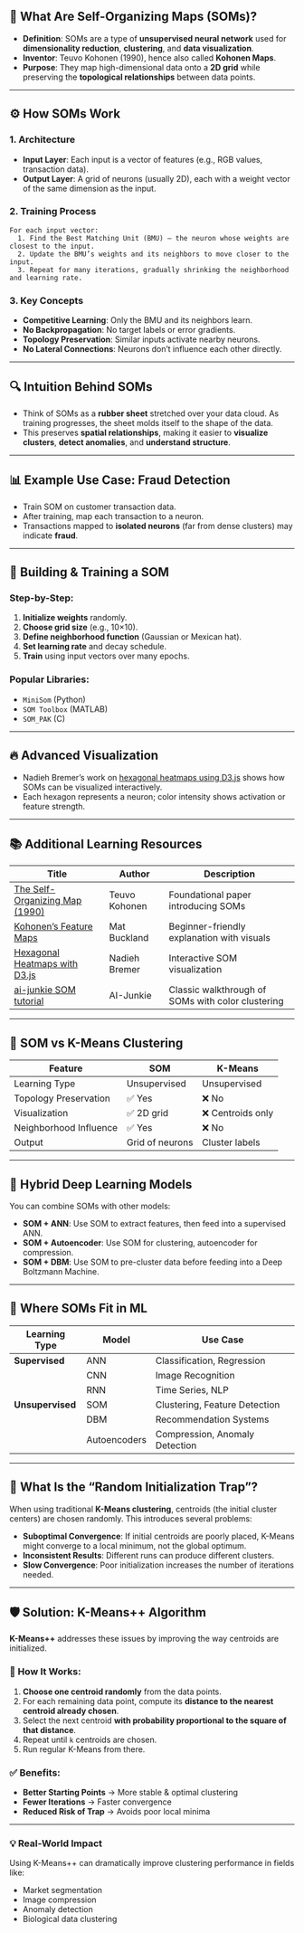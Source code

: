 ## 🧠 What Are Self-Organizing Maps (SOMs)?

- **Definition**: SOMs are a type of **unsupervised neural network** used for **dimensionality reduction**, **clustering**, and **data visualization**.
- **Inventor**: Teuvo Kohonen (1990), hence also called **Kohonen Maps**.
- **Purpose**: They map high-dimensional data onto a **2D grid** while preserving the **topological relationships** between data points.

---

## ⚙️ How SOMs Work

### 1. **Architecture**
- **Input Layer**: Each input is a vector of features (e.g., RGB values, transaction data).
- **Output Layer**: A grid of neurons (usually 2D), each with a weight vector of the same dimension as the input.

### 2. **Training Process**
```text
For each input vector:
  1. Find the Best Matching Unit (BMU) — the neuron whose weights are closest to the input.
  2. Update the BMU’s weights and its neighbors to move closer to the input.
  3. Repeat for many iterations, gradually shrinking the neighborhood and learning rate.
```

### 3. **Key Concepts**
- **Competitive Learning**: Only the BMU and its neighbors learn.
- **No Backpropagation**: No target labels or error gradients.
- **Topology Preservation**: Similar inputs activate nearby neurons.
- **No Lateral Connections**: Neurons don’t influence each other directly.

---

## 🔍 Intuition Behind SOMs

- Think of SOMs as a **rubber sheet** stretched over your data cloud. As training progresses, the sheet molds itself to the shape of the data.
- This preserves **spatial relationships**, making it easier to **visualize clusters**, **detect anomalies**, and **understand structure**.

---

## 📊 Example Use Case: Fraud Detection

- Train SOM on customer transaction data.
- After training, map each transaction to a neuron.
- Transactions mapped to **isolated neurons** (far from dense clusters) may indicate **fraud**.

---

## 🧱 Building & Training a SOM

### Step-by-Step:
1. **Initialize weights** randomly.
2. **Choose grid size** (e.g., 10×10).
3. **Define neighborhood function** (Gaussian or Mexican hat).
4. **Set learning rate** and decay schedule.
5. **Train** using input vectors over many epochs.

### Popular Libraries:
- `MiniSom` (Python)
- `SOM Toolbox` (MATLAB)
- `SOM_PAK` (C)

---

## 🔥 Advanced Visualization

- Nadieh Bremer’s work on [hexagonal heatmaps using D3.js](https://www.visualcinnamon.com/2013/07/self-organizing-maps-creating-hexagonal/) shows how SOMs can be visualized interactively.
- Each hexagon represents a neuron; color intensity shows activation or feature strength.

---

## 📚 Additional Learning Resources

| Title | Author | Description |
|------|--------|-------------|
| [The Self-Organizing Map (1990)](https://sci2s.ugr.es/keel/pdf/algorithm/articulo/1990-Kohonen-PIEEE.pdf) | Teuvo Kohonen | Foundational paper introducing SOMs |
| [Kohonen’s Feature Maps](https://bing.com/search?q=Kohone+self+organizing+feature+maps+by+mat+buckland+2004) | Mat Buckland | Beginner-friendly explanation with visuals |
| [Hexagonal Heatmaps with D3.js](https://www.visualcinnamon.com/2013/07/self-organizing-maps-creating-hexagonal/) | Nadieh Bremer | Interactive SOM visualization |
| [ai-junkie SOM tutorial](https://stackoverflow.com/questions/6600449/self-organizing-mapssom-not-effective-in-clustering-images-in-the-color-space) | AI-Junkie | Classic walkthrough of SOMs with color clustering |

---

## 🔄 SOM vs K-Means Clustering

| Feature | SOM | K-Means |
|--------|-----|---------|
| Learning Type | Unsupervised | Unsupervised |
| Topology Preservation | ✅ Yes | ❌ No |
| Visualization | ✅ 2D grid | ❌ Centroids only |
| Neighborhood Influence | ✅ Yes | ❌ No |
| Output | Grid of neurons | Cluster labels |

---

## 🧬 Hybrid Deep Learning Models

You can combine SOMs with other models:
- **SOM + ANN**: Use SOM to extract features, then feed into a supervised ANN.
- **SOM + Autoencoder**: Use SOM for clustering, autoencoder for compression.
- **SOM + DBM**: Use SOM to pre-cluster data before feeding into a Deep Boltzmann Machine.

---

## 🧭 Where SOMs Fit in ML

| Learning Type | Model | Use Case |
|---------------|-------|----------|
| **Supervised** | ANN | Classification, Regression |
|  | CNN | Image Recognition |
|  | RNN | Time Series, NLP |
| **Unsupervised** | SOM | Clustering, Feature Detection |
|  | DBM | Recommendation Systems |
|  | Autoencoders | Compression, Anomaly Detection |

---

## 🎯 What Is the “Random Initialization Trap”?

When using traditional **K-Means clustering**, centroids (the initial cluster centers) are chosen randomly. This introduces several problems:

- **Suboptimal Convergence**: If initial centroids are poorly placed, K-Means might converge to a local minimum, not the global optimum.
- **Inconsistent Results**: Different runs can produce different clusters.
- **Slow Convergence**: Poor initialization increases the number of iterations needed.

---

## 🛡️ Solution: K-Means++ Algorithm

**K-Means++** addresses these issues by improving the way centroids are initialized.

### 🧠 How It Works:
1. **Choose one centroid randomly** from the data points.
2. For each remaining data point, compute its **distance to the nearest centroid already chosen**.
3. Select the next centroid **with probability proportional to the square of that distance**.
4. Repeat until `k` centroids are chosen.
5. Run regular K-Means from there.

### ✅ Benefits:
- **Better Starting Points** → More stable & optimal clustering
- **Fewer Iterations** → Faster convergence
- **Reduced Risk of Trap** → Avoids poor local minima

---

### 💡 Real-World Impact

Using K-Means++ can dramatically improve clustering performance in fields like:
- Market segmentation
- Image compression
- Anomaly detection
- Biological data clustering




